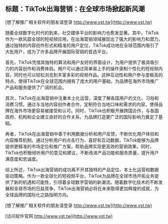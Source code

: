 ## **标题：TikTok出海营销：在全球市场掀起新风潮**

[想了解推广相关软件的朋友请登录 http://www.vst.tw](http://www.vst.tw)

随着全球数字化时代的到来，社交媒体平台的影响力也愈发显著。其中，TikTok作为一款风靡全球的短视频应用，在出海营销领域展现出了强大的影响力和潜力。通过独特的内容创作形式和精准的用户定位，TikTok成功地在全球范围内吸引了大批用户，成为了许多品牌开展国际营销的首选平台。

首先，TikTok凭借其独特的算法和用户友好的界面设计，为用户提供了极具吸引力的内容创作和消费体验。用户可以通过简单易上手的操作录制个性化的短视频内容，同时也可以轻松浏览到丰富多彩的视频作品。这种互动性和用户参与度极高的特点，使得TikTok在全球范围内拥有了庞大的用户基础，为品牌在海外市场推广产品和服务提供了广阔的机会。

其次，TikTok在出海营销中注重本土化运营，深度了解各国用户的文化、习俗和消费习惯。通过与当地内容创作者合作，定制符合当地口味和需求的内容，使得品牌在海外市场更容易被接受和认可。同时，TikTok也积极开展跨国合作，与各国政府、机构和企业建立良好的合作关系，为品牌打造更广泛的国际影响力奠定了基础。

再者，TikTok在出海营销中善于利用数据分析和用户反馈，不断优化用户体验和内容推荐机制。通过分析用户的点击行为、喜好和互动数据，TikTok能够为品牌提供更精准的市场定位和推广方案，帮助品牌实现更高效的营销效果。同时，TikTok也积极倾听用户的意见和建议，不断改进产品功能和服务质量，提升用户满意度和忠诚度。

综上所述，TikTok出海营销的成功离不开其独特的产品定位、本土化运营和数据驱动策略。作为一款全球化的短视频平台，TikTok为品牌在全球市场开拓业务提供了新的机遇和可能性，引领着全球数字营销的新潮流。随着数字化技术的不断发展和全球市场的日益竞争，TikTok出海营销必将在未来取得更加辉煌的成就，为全球品牌的国际化之路指明方向。

[想了解推广相关软件的朋友请登录 http://www.vst.tw](http://www.vst.tw)


[访问软件官网 http://www.vst.tw](http://www.vst.tw)
